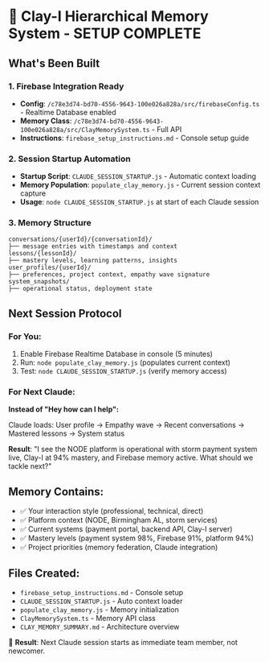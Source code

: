 # 🧠 Clay-I Hierarchical Memory System - SETUP COMPLETE

## What's Been Built

### 1. Firebase Integration Ready
- **Config**: `/c78e3d74-bd70-4556-9643-100e026a828a/src/firebaseConfig.ts` - Realtime Database enabled
- **Memory Class**: `/c78e3d74-bd70-4556-9643-100e026a828a/src/ClayMemorySystem.ts` - Full API
- **Instructions**: `firebase_setup_instructions.md` - Console setup guide

### 2. Session Startup Automation
- **Startup Script**: `CLAUDE_SESSION_STARTUP.js` - Automatic context loading
- **Memory Population**: `populate_clay_memory.js` - Current session context capture
- **Usage**: `node CLAUDE_SESSION_STARTUP.js` at start of each Claude session

### 3. Memory Structure
```
conversations/{userId}/{conversationId}/
├── message entries with timestamps and context
lessons/{lessonId}/  
├── mastery levels, learning patterns, insights
user_profiles/{userId}/
├── preferences, project context, empathy wave signature
system_snapshots/
├── operational status, deployment state
```

## Next Session Protocol

### For You:
1. Enable Firebase Realtime Database in console (5 minutes)
2. Run: `node populate_clay_memory.js` (populates current context)
3. Test: `node CLAUDE_SESSION_STARTUP.js` (verify memory access)

### For Next Claude:
**Instead of "Hey how can I help":**

Claude loads: User profile → Empathy wave → Recent conversations → Mastered lessons → System status

**Result**: "I see the NODE platform is operational with storm payment system live, Clay-I at 94% mastery, and Firebase memory active. What should we tackle next?"

## Memory Contains:
- ✅ Your interaction style (professional, technical, direct)  
- ✅ Platform context (NODE, Birmingham AL, storm services)
- ✅ Current systems (payment portal, backend API, Clay-I server)
- ✅ Mastery levels (payment system 98%, Firebase 91%, platform 94%)
- ✅ Project priorities (memory federation, Claude integration)

## Files Created:
- `firebase_setup_instructions.md` - Console setup
- `CLAUDE_SESSION_STARTUP.js` - Auto context loader  
- `populate_clay_memory.js` - Memory initialization
- `ClayMemorySystem.ts` - Memory API class
- `CLAY_MEMORY_SUMMARY.md` - Architecture overview

🎯 **Result**: Next Claude session starts as immediate team member, not newcomer.